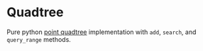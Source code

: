 # Quadtree

Pure python [point quadtree](https://en.wikipedia.org/wiki/Quadtree) implementation with ``add``, ``search``, and ``query_range`` methods.  
